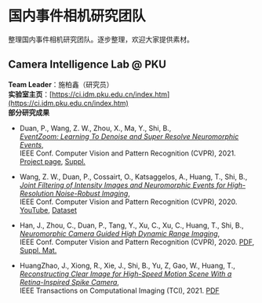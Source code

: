 # 国内事件相机研究团队
整理国内事件相机研究团队。逐步整理，欢迎大家提供素材。


## Camera Intelligence Lab @ PKU

**Team Leader**：施柏鑫（研究员）  
**实验室主页**：[https://ci.idm.pku.edu.cn/index.htm](https://ci.idm.pku.edu.cn/index.htm)  
**部分研究成果**
- <a name="Duan21cvpr"></a>Duan, P., Wang, Z. W., Zhou, X., Ma, Y., Shi, B.,  
*[EventZoom: Learning To Denoise and Super Resolve Neuromorphic Events](https://openaccess.thecvf.com/content/CVPR2021/papers/Duan_EventZoom_Learning_To_Denoise_and_Super_Resolve_Neuromorphic_Events_CVPR_2021_paper.pdf)*,  
IEEE Conf. Computer Vision and Pattern Recognition (CVPR), 2021. [Project page](https://sites.google.com/view/EventZoom), [Suppl.](https://openaccess.thecvf.com/content/CVPR2021/supplemental/Duan_EventZoom_Learning_To_CVPR_2021_supplemental.zip)

- <a name="Wang20cvpr-gef"></a>Wang, Z. W., Duan, P., Cossairt, O., Katsaggelos, A., Huang, T., Shi, B.,  
*[Joint Filtering of Intensity Images and Neuromorphic Events for High-Resolution Noise-Robust Imaging](https://compphotolab.northwestern.edu/wordpress/wp-content/uploads/2020/04/cvpr2020-gef-compressed.pdf)*,  
IEEE Conf. Computer Vision and Pattern Recognition (CVPR), 2020. [YouTube](https://youtu.be/JpJFBZ97KX0), [Dataset](https://sites.google.com/view/guided-event-filtering)  

- <a name="Han20cvpr"></a>Han, J., Zhou, C., Duan, P., Tang, Y., Xu, C., Xu, C., Huang, T., Shi, B.,  
*[Neuromorphic Camera Guided High Dynamic Range Imaging](http://openaccess.thecvf.com/content_CVPR_2020/html/Han_Neuromorphic_Camera_Guided_High_Dynamic_Range_Imaging_CVPR_2020_paper.html)*,  
IEEE Conf. Computer Vision and Pattern Recognition (CVPR), 2020. [PDF](http://openaccess.thecvf.com/content_CVPR_2020/papers/Han_Neuromorphic_Camera_Guided_High_Dynamic_Range_Imaging_CVPR_2020_paper.pdf), [Suppl. Mat.](http://openaccess.thecvf.com/content_CVPR_2020/supplemental/Han_Neuromorphic_Camera_Guided_CVPR_2020_supplemental.pdf)

- <a name="ZhaoTCI21"></a>HuangZhao, J., Xiong, R., Xie, J., Shi, B., Yu, Z, Gao,  W., Huang, T.,  
*[Reconstructing Clear Image for High-Speed Motion Scene With a Retina-Inspired Spike Camera](https://ieeexplore.ieee.org/abstract/document/9655493)*,  
 IEEE Transactions on Computational Imaging (TCI), 2021. [PDF](https://ci.idm.pku.edu.cn/Duan_TPAMI21.pdf)
 
 
 
 

